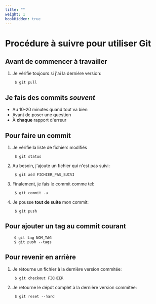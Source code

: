 ```yaml
---
title: ""
weight: 1
bookHidden: true
---
```



# Procédure à suivre pour utiliser Git

## Avant de commencer à travailler

1. Je vérifie toujours si j'ai la dernière version:

		$ git pull

## Je fais des commits *souvent*

* Au 10-20 minutes quand tout va bien
* Avant de poser une question
* À **chaque** rapport d'erreur

## Pour faire un commit

1. Je vérifie la liste de fichiers modifiés

		$ git status

1. Au besoin, j'ajoute un fichier qui n'est pas suivi:

		$ git add FICHIER_PAS_SUIVI

1. Finalement, je fais le commit comme tel:

		$ git commit -a


1. Je pousse **tout de suite** mon commit:

		$ git push

## Pour ajouter un tag au commit courant

		$ git tag NOM_TAG
		$ git push --tags

## Pour revenir en arrière

1. Je rétourne un fichier à la dernière version commitée:

		$ git checkout FICHIER

1. Je retourne le dépôt complet à la dernière version commitée:

		$ git reset --hard
